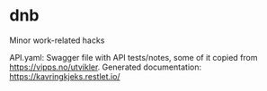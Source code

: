 # dnb
Minor work-related hacks

API.yaml: Swagger file with API tests/notes, some of it copied from https://vipps.no/utvikler. Generated documentation: https://kavringkjeks.restlet.io/